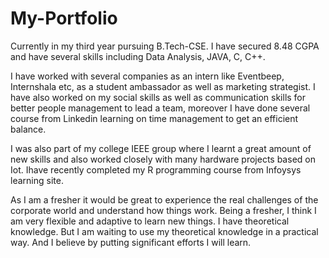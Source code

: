 # My-Portfolio
Currently in my third year pursuing B.Tech-CSE. I have
secured 8.48 CGPA and have several skills
including Data Analysis, JAVA, C, C++.

I have worked with several companies as an intern like
Eventbeep, Internshala etc, as a student ambassador as
well as marketing strategist. I have also worked on my
social skills as well as communication skills for better
people management to lead a team, moreover I have
done several course from Linkedin learning on time
management to get an efficient balance.

I was also part of my college IEEE group where I learnt
a great amount of new skills and also worked closely with
many hardware projects based on Iot. Ihave recently
completed my R programming course from Infoysys
learning site.

As I am a fresher it would be great to experience the
real challenges of the corporate world and understand
how things work. Being a fresher, I think I am very
flexible and adaptive to learn new things. I have
theoretical knowledge. But I am waiting to use my
theoretical knowledge in a practical way. And I believe
by putting significant efforts I will learn.
